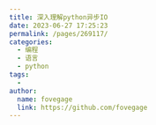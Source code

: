 ```yaml
---
title: 深入理解python异步IO
date: 2023-06-27 17:25:23
permalink: /pages/269117/
categories:
  - 编程
  - 语言
  - python
tags:
  - 
author: 
  name: fovegage
  link: https://github.com/fovegage
---
```

